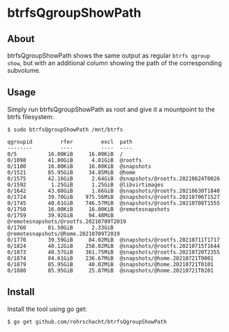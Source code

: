 # btrfsQgroupShowPath

## About

btrfsQgroupShowPath shows the same output as regular `btrfs qgroup show`, but
with an additional column showing the path of the corresponding subvolume.

## Usage

Simply run btrfsQgroupShowPath as root and give it a mountpoint to the btrfs
filesystem:

```
$ sudo btrfsQgroupShowPath /mnt/btrfs

qgroupid         rfer         excl  path
--------         ----         ----  ----
0/5          16.00KiB     16.00KiB  /
0/1098       41.80GiB      4.81GiB  @rootfs
0/1100       16.00KiB     16.00KiB  @snapshots
0/1521       85.95GiB     34.85MiB  @home
0/1575       42.16GiB      2.64GiB  @snapshots/@rootfs.20210624T0026
0/1592        1.25GiB      1.25GiB  @libvirtimages
0/1642       43.08GiB      1.66GiB  @snapshots/@rootfs.20210630T1840
0/1724       39.70GiB    975.56MiB  @snapshots/@rootfs.20210706T1527
0/1745       40.61GiB    746.57MiB  @snapshots/@rootfs.20210708T1555
0/1750       16.00KiB     16.00KiB  @remotesnapshots
0/1759       39.92GiB     94.48MiB  @remotesnapshots/@rootfs.20210709T2019
0/1760       81.50GiB      2.33GiB  @remotesnapshots/@home.20210709T2019
0/1770       39.59GiB     84.02MiB  @snapshots/@rootfs.20210711T1717
0/1824       40.12GiB    258.02MiB  @snapshots/@rootfs.20210715T1644
0/1873       40.57GiB    361.75MiB  @snapshots/@rootfs.20210720T2355
0/1874       84.61GiB    236.67MiB  @snapshots/@home.20210721T0001
0/1879       85.95GiB     40.02MiB  @snapshots/@home.20210721T0101
0/1880       85.95GiB     25.87MiB  @snapshots/@home.20210721T0201
```

## Install

Install the tool using go get:

```
$ go get github.com/rohrschacht/btrfsQgroupShowPath
```
